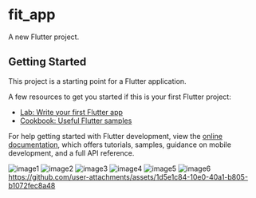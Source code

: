 # fit_app

A new Flutter project.

## Getting Started

This project is a starting point for a Flutter application.

A few resources to get you started if this is your first Flutter project:

- [Lab: Write your first Flutter app](https://docs.flutter.dev/get-started/codelab)
- [Cookbook: Useful Flutter samples](https://docs.flutter.dev/cookbook)

For help getting started with Flutter development, view the
[online documentation](https://docs.flutter.dev/), which offers tutorials,
samples, guidance on mobile development, and a full API reference.




![image1](https://github.com/user-attachments/assets/ef869888-2341-4dff-9c2f-4ad9eb093cbc)
![image2](https://github.com/user-attachments/assets/53958fe8-a656-408f-aedd-487d93c00e21)
![image3](https://github.com/user-attachments/assets/827e1161-d5a4-4611-84f8-d5f19013d795)
![image4](https://github.com/user-attachments/assets/4e263e88-c656-4561-8dd1-6dcbcbe74f0f)
![image5](https://github.com/user-attachments/assets/a94777c8-7fb3-4474-8891-90192b386965)
![image6](https://github.com/user-attachments/assets/fb9e478d-4f49-4b27-af4b-39793a185462)
https://github.com/user-attachments/assets/1d5e1c84-10e0-40a1-b805-b1072fec8a48

